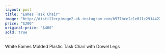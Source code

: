 ```yaml
---
layout: post
title: "Eames Task Chair"
image: "http://distilleryimage2.ak.instagram.com/b577bce2e1e011e2914422000a1f98df_7.jpg"
price: "$200"
original-price: "$400"
sold: true
---
```


White Eames Molded Plastic Task Chair with Dowel Legs
